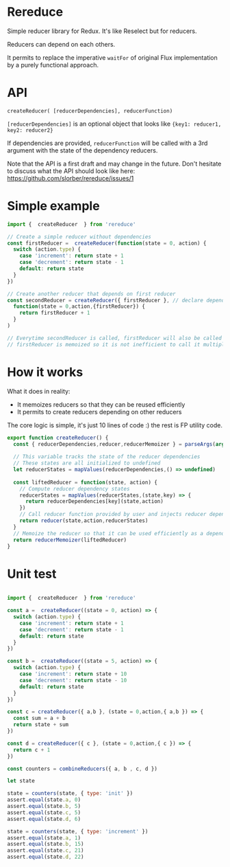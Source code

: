# Rereduce


Simple reducer library for Redux. It's like Reselect but for reducers. 

Reducers can depend on each others. 

It permits to replace the imperative `waitFor` of original Flux implementation by a purely functional approach.

# API

`createReducer( [reducerDependencies], reducerFunction)`

`[reducerDependencies]` is an optional object that looks like `{key1: reducer1, key2: reducer2}`

If dependencies are provided, `reducerFunction` will be called with a 3rd argument with the state of the dependency reducers.

Note that the API is a first draft and may change in the future. Don't hesitate to discuss what the API should look like here: https://github.com/slorber/rereduce/issues/1

# Simple example

```javascript
import {  createReducer  } from 'rereduce'

// Create a simple reducer without dependencies
const firstReducer =  createReducer(function(state = 0, action) {
  switch (action.type) {
    case 'increment': return state + 1
    case 'decrement': return state - 1
    default: return state
  }
})

// Create another reducer that depends on first reducer
const secondReducer = createReducer({ firstReducer }, // declare dependency to firstReducer
  function(state = 0,action,{firstReducer}) {
    return firstReducer + 1
  }
)

// Everytime secondReducer is called, firstReducer will also be called
// firstReducer is memoized so it is not inefficient to call it multiple times
```



# How it works

What it does in reality:

- It memoizes reducers so that they can be reused efficiently
- It permits to create reducers depending on other reducers

The core logic is simple, it's just 10 lines of code :) the rest is FP utility code. 

```javascript
export function createReducer() {
  const { reducerDependencies,reducer,reducerMemoizer } = parseArgs(arguments)
  
  // This variable tracks the state of the reducer dependencies
  // These states are all initialized to undefined
  let reducerStates = mapValues(reducerDependencies,() => undefined)
  
  const liftedReducer = function(state, action) {
    // Compute reducer dependency states
    reducerStates = mapValues(reducerStates,(state,key) => {
      return reducerDependencies[key](state,action)
    })
    // Call reducer function provided by user and injects reducer dependency states
    return reducer(state,action,reducerStates)
  }
  // Memoize the reducer so that it can be used efficiently as a dependency to other reducers
  return reducerMemoizer(liftedReducer)
}
```

# Unit test

```javascript

import {  createReducer  } from 'rereduce'

const a =  createReducer((state = 0, action) => {
  switch (action.type) {
    case 'increment': return state + 1
    case 'decrement': return state - 1
    default: return state
  }
})

const b =  createReducer((state = 5, action) => {
  switch (action.type) {
    case 'increment': return state + 10
    case 'decrement': return state - 10
    default: return state
  }
})

const c = createReducer({ a,b }, (state = 0,action,{ a,b }) => {
  const sum = a + b
  return state + sum
})

const d = createReducer({ c }, (state = 0,action,{ c }) => {
  return c + 1
})

const counters = combineReducers({ a, b , c, d })

let state

state = counters(state, { type: 'init' })
assert.equal(state.a, 0)
assert.equal(state.b, 5)
assert.equal(state.c, 5)
assert.equal(state.d, 6)

state = counters(state, { type: 'increment' })
assert.equal(state.a, 1)
assert.equal(state.b, 15)
assert.equal(state.c, 21)
assert.equal(state.d, 22)
```


